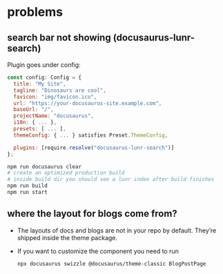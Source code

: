 # problems

## search bar not showing (docusaurus-lunr-search)

Plugin goes under config:

```js
const config: Config = {
  title: "My Site",
  tagline: "Dinosaurs are cool",
  favicon: "img/favicon.ico",
  url: "https://your-docusaurus-site.example.com",
  baseUrl: "/",
  projectName: "docusaurus",
  i18n: { ... },
  presets: [ ... ],
  themeConfig: { ... } satisfies Preset.ThemeConfig,

  plugins: [require.resolve("docusaurus-lunr-search")]
};
```

```bash
npm run docusaurus clear
# create an optimized production build
# inside build dir you should see a lunr index after build finishes
npm run build 
npm run start
```

## where the layout for blogs come from?

- The layouts of docs and blogs are not in your repo by default. They’re shipped inside the theme package.
- If you want to customize the component you need to run

  ```bash
  npx docusaurus swizzle @docusaurus/theme-classic BlogPostPage
  ```
